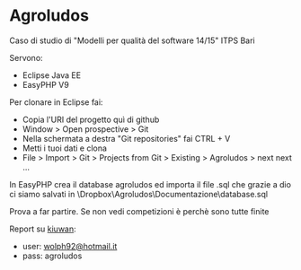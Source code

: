 # Agroludos
Caso di studio di "Modelli per qualità del software 14/15" ITPS Bari

Servono: 
- Eclipse Java EE
- EasyPHP V9

Per clonare in Eclipse fai:
- Copia l'URI del progetto quì di github
- Window > Open prospective > Git
- Nella schermata a destra "Git repositories" fai CTRL + V
- Metti i tuoi dati e clona
- File > Import > Git > Projects from Git > Existing > Agroludos > next next ...

In EasyPHP crea il database agroludos ed importa il file .sql che grazie a dio ci siamo salvati in \Dropbox\Agroludos\Documentazione\database.sql

Prova a far partire. Se non vedi competizioni è perchè sono tutte finite

Report su [kiuwan](http://bit.ly/1QvSQ11):
- user: wolph92@hotmail.it
- pass: agroludos
